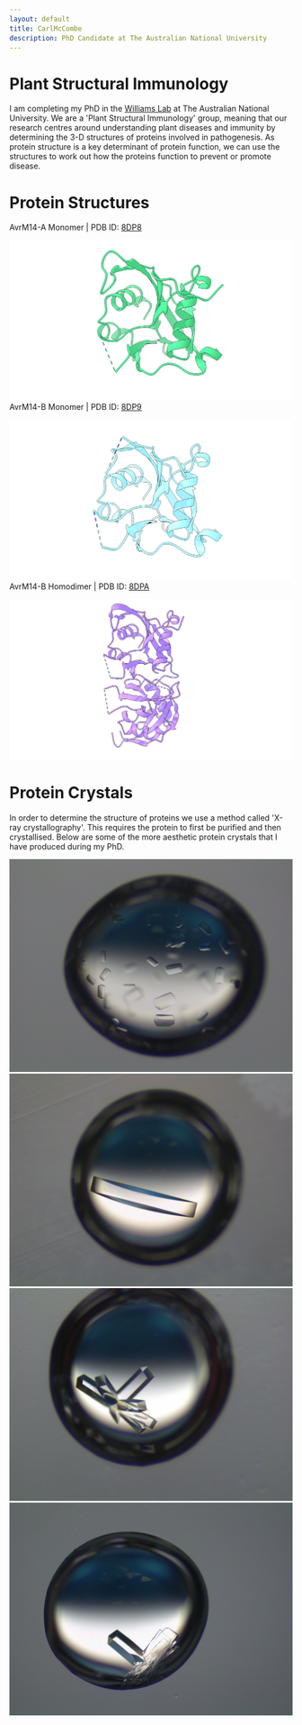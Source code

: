 ```yaml
---
layout: default
title: CarlMcCombe
description: PhD Candidate at The Australian National University
---
```



# Plant Structural Immunology

I am completing my PhD in the [Williams Lab](https://biology.anu.edu.au/research/groups/williams-group-plant-structural-immunology) at The Australian National University. We are a 'Plant Structural Immunology' group, meaning that our research centres around understanding plant diseases and immunity by determining the 3-D structures of proteins involved in pathogenesis. As protein structure is a key determinant of protein function, we can use the structures to work out how the proteins function to prevent or promote disease.

# Protein Structures 
AvrM14-A Monomer | PDB ID: [8DP8](https://www.rcsb.org/structure/unreleased/8DP8)

![AvrM14-A Monomeric Structure](/assets/images/avrm14_a_monomer.png)
AvrM14-B Monomer | PDB ID: [8DP9](https://www.rcsb.org/structure/unreleased/8DP9)

![AvrM14-B Monomeric Structure](/assets/images/avrm14_b_monomer.png)
AvrM14-B Homodimer | PDB ID: [8DPA](https://www.rcsb.org/structure/unreleased/8DPA)

![AvrM14-B Homodimeric Structure](/assets/images/avrm14_b_dimer.png)

# Protein Crystals 

In order to determine the structure of proteins we use a method called 'X-ray crystallography'. This requires the protein to first be purified and then crystallised. Below are some of the more aesthetic protein crystals that I have produced during my PhD.  

![Protein crystal drop 1](/assets/images/crystal1.JPG)
![Protein crystal drop 2](/assets/images/crystal2.JPG)
![Protein crystal drop 3](/assets/images/crystal3.JPG)
![Protein crystal drop 4](/assets/images/crystal4.JPG)
